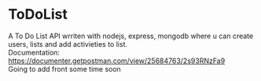 # ToDoList
A To Do List API wrriten with nodejs, express, mongodb where u can create users, lists and add activieties to list.<br />
Documentation: https://documenter.getpostman.com/view/25684763/2s93RNzFa9<br />
Going to add front some time soon
